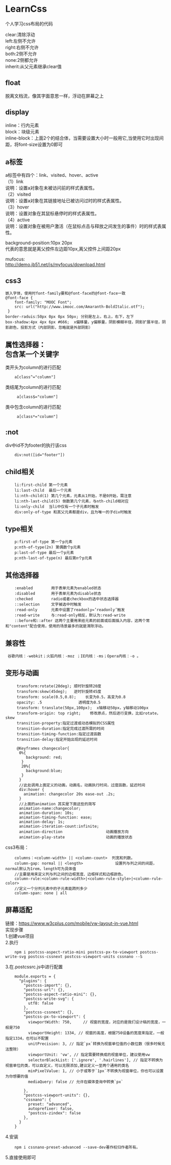# LearnCss
个人学习css布局的代码<br>

clear:清除浮动<br>
left:左侧不允许<br>
right:右侧不允许<br>
both:2侧不允许<br>
none:2侧都允许<br>
inherit:从父元素继承clear值<br>

float
----- 
脱离文档流，像其字面意思一样，浮动在屏幕之上<br>

display
------- 
inline：行内元素<br>
block：块级元素<br>
inline-block：上面2个的结合体，当需要设置大小时一般用它,当使用它时出现间距，将font-size设置为0即可<br>

a标签
--- 
a标签中有四个：link、visited、hover、active<br>
（1）link<br>
说明：设置a对象在未被访问前的样式表属性。<br>
（2）visited<br>
说明：设置a对象在其链接地址已被访问过时的样式表属性。<br>
（3）hover<br>
说明：设置对象在其鼠标悬停时的样式表属性。<br>
（4）active<br>
说明：设置对象在被用户激活（在鼠标点击与释放之间发生的事件）时的样式表属性。<br>

background-position:10px 20px<br>
代表的意思就是离父控件左边距10px,离父控件上间距20px<br>

mufocus:<br>
http://demo.jb51.net/js/myfocus/download.html<br>

css3
----
    
    嵌入字体，使用时font-family要和@font-face的@font-face一致
    @font-face {
        font-family: "MOOC Font";
        src: url("http://www.imooc.com/Amaranth-BoldItalic.otf");
     }  
    border-raduis:50px 0px 0px 50px; 分别是左上，右上，右下，左下
    box-shadow:4px 4px 6px #666;  x偏移量，y偏移量，阴影模糊半径，阴影扩展半径，阴影颜色，投影方式（内部阴影，忽略就是外部阴影）

属性选择器：<br>
包含某一个关键字 
------- 
类开头为column的进行匹配<br>
        
        a[class^="column"]
         
 类结尾为column的进行匹配<br>
               
         a[class$="column"]
 类中包含column的进行匹配<br>
               
         a[class*="column"]
:not
------- 
div中id不为footer的执行该css<br>

        div:not([id="footer"])
   
child相关
-------      
        li:first-child 第一个元素
        li:last-child  最后一个元素
        li:nth-child(1) 第几个元素，元素从1开始，不是0开始，需注意
        li:nth-last-child(5) 倒数第几个元素，与nth-child相对应
        li:only-child  当li中仅有一个子元素时触发
        div:only-of-type 和其父元素都是div，且为唯一的子div时触发  
  
type相关
------         
        p:first-of-type 第一个p元素
        p:nth-of-type(2n) 第偶数个p元素
        p:last-of-type 最后一个p元素
        p:nth-last-of-type(n) 最后第n个p元素
        
其他选择器
-----  

        :enabled        用于表单元素为enabled状态
        :disabled       用于表单元素为disable状态
        :checked        radio或者checkbox的选中状态选择器
        ::selection     文字被选中时触发
        :read-only      元素中设置了readonly=’readonly’触发
        :read-write     与:read-only相反，默认为:read-write
        ::before和::after 这两个主要用来给元素的前面或后面插入内容，这两个常和"content"配合使用，使用的场景最多的就是清除浮动。
 
兼容性
---

     谷歌内核：-webkit；火狐内核：-moz ；IE内核：-ms；Opera内核：-o 。
     
变形与动画
-----    
        
         transform:rotate(20deg); 顺时针旋转20度  
         transform:skew(45deg);   逆时针旋转45度  
         transform: scale(0.5,0.8);    长变为0.5，高变为0.8
         opacity: .5                透明度为0.5
         transform: translate(50px,100px);  x轴移动50px，y轴移动100px
         transform-origin: top right;    修改原点，然后进行变换，比如rotate，skew
         transition-property:指定过渡或动态模拟的CSS属性
         transition-duration:指定完成过渡所需的时间
         transition-timing-function:指定过渡函数
         transition-delay:指定开始出现的延迟时间
         
         @Keyframes changecolor{
          0%{
             background: red;
           }
           20%{
             background:blue;
           }
          }
          //此处调用上面定义的动画，动画名，动画执行时间，过度函数，延迟时间
          div:hover {
            animation: changecolor 20s ease-out .2s;
          }
          //上面的animation 其实是下面这些的简写
          animation-name:changecolor;
          animation-duration: 10s;
          animation-timing-function: ease;
          animation-delay: 1s;
          animation-iteration-count:infinite;
          animation-direction                   动画播放方向
          animation-play-state                  动画的播放状态
          
 css3布局：
 
        columns：<column-width> || <column-count>  列宽和列数。
        column-gap: normal || <length>              设置列与列之间的间距，normal默认为1rem，length可为具体值
        //主要是用来定义列与列之间的边框宽度、边框样式和边框颜色。
        column-rule:<column-rule-width>|<column-rule-style>|<column-rule-color>
        //定义一个分列元素中的子元素能跨列多少
        column-span: none | all
屏幕适配
-----  
链接：https://www.w3cplus.com/mobile/vw-layout-in-vue.html <br>
实现步骤<br>
1.创建vue项目<br>
2.执行 <br>

        npm i postcss-aspect-ratio-mini postcss-px-to-viewport postcss-write-svg postcss-cssnext postcss-viewport-units cssnano --S
3.在.postcssrc.js中进行配置
 
        module.exports = {
          "plugins": {
            "postcss-import": {},
            "postcss-url": {},
            "postcss-aspect-ratio-mini": {},
            "postcss-write-svg": {
              utf8: false
            },
            "postcss-cssnext": {},
            "postcss-px-to-viewport": {
              viewportWidth: 750,     // 视窗的宽度，对应的是我们设计稿的宽度，一般是750
              viewportHeight: 1334, // 视窗的高度，根据750设备的宽度来指定，一般指定1334，也可以不配置
              unitPrecision: 3, // 指定`px`转换为视窗单位值的小数位数（很多时候无法整除）
              viewportUnit: 'vw', // 指定需要转换成的视窗单位，建议使用vw
              selectorBlackList: ['.ignore', '.hairlines'], // 指定不转换为视窗单位的类，可以自定义，可以无限添加,建议定义一至两个通用的类名
              minPixelValue: 1, // 小于或等于`1px`不转换为视窗单位，你也可以设置为你想要的值
              mediaQuery: false // 允许在媒体查询中转换`px`
        
            },
            "postcss-viewport-units": {},
            "cssnano": {
              preset: "advanced",
              autoprefixer: false,
              "postcss-zindex": false
            },
          }
        }
 4.安装
 
        npm i cssnano-preset-advanced --save-dev著作权归作者所有。
 5.直接使用即可
